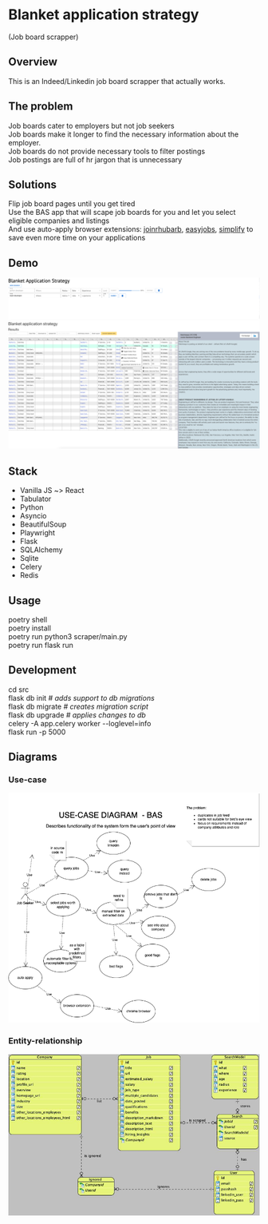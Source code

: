 # Blanket application strategy

(Job board scrapper)

## Overview

This is an Indeed/Linkedin job board scrapper that actually works.

## The problem

Job boards cater to employers but not job seekers  
Job boards make it longer to find the necessary information about the employer.  
Job boards do not provide necessary tools to filter postings  
Job postings are full of hr jargon that is unnecessary

## Solutions

Flip job board pages until you get tired   
Use the BAS app that will scape job boards for you and let you select eligible companies and listings  
And use auto-apply browser extensions:
[joinrhubarb](www.joinrhubarb.com),
[easyjobs](www.easyjobs.so),
[simplify](www.simplify.jobs)
to save even more time on your applications


## Demo

![Current version demo search](Screenshot%202022-08-18-2.png)
![Current version demo results](Screenshot%202022-08-18.png)

## Stack

- Vanilla JS ~> React
- Tabulator
- Python
- Asyncio
- BeautifulSoup
- Playwright
- Flask
- SQLAlchemy
- Sqlite
- Celery
- Redis

## Usage

poetry shell  
poetry install   
poetry run python3 scraper/main.py  
poetry run flask run

## Development

cd src  
flask db init  _# adds support to db migrations_  
flask db migrate _# creates migration script_  
flask db upgrade _# applies changes to db_  
celery -A app.celery worker --loglevel=info  
flask run -p 5000  

## Diagrams
### Use-case
![Use case diagram](diagrams/Diagram-USE-CASE.png)
### Entity-relationship
![ER diagram](diagrams/er-diagram.jpg)

